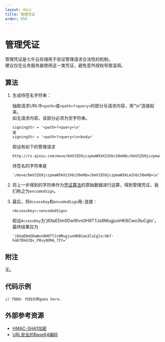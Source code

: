 ```yaml
---
layout: docs
title: 管理凭证
order: 950
---
```


<a name="access-token"></a>
# 管理凭证

管理凭证是七牛云存储用于验证管理请求合法性的机制。  
建议仅在业务服务器使用这一类凭证，避免意外授权导致滥用。  

<a name="access-token-algorithm"></a>
## 算法

1. 生成待签名字符串：  

	抽取请求URL中`<path>`或`<path>?<query>`的部分与请求内容，用“\n”连接起来。  
	如无请求内容，该部分必须为空字符串。  

	```
    signingStr = '<path>?<query>\n'
    或
    signingStr = '<path>?<query>\n<body>'
	```

	假设有如下的管理请求  

	```
    http://rs.qiniu.com/move/bmV3ZG9jczpmaW5kX21hbi50eHQ=/bmV3ZG9jczpmaW5kLm1hbi50eHQ=
	```

	待签名的字符串是  

	```
    '/move/bmV3ZG9jczpmaW5kX21hbi50eHQ=/bmV3ZG9jczpmaW5kLm1hbi50eHQ=\n'
	```

2. 将上一步得到的字符串作为[凭证算法][tokenAlgorithmHref]的原始数据进行运算，得到管理凭证，我们称之为`encodedSign`。

3. 最后，将`AccessKey`和`encodedSign`用`:`连接：  

	```
    <AccessKey>:<encodedSign>
	```

    假设`AccessKey`为'j6XaEDm5DwWvn0H9TTJs9MugjunHK8Cwo3luCglo'，最终结果应为  

    
	```
    'j6XaEDm5DwWvn0H9TTJs9MugjunHK8Cwo3luCglo:Ubf-hoK7DkUJQv_P0vyQORA_7IY='
	```

<a name="access-token-remarks"></a>
## 附注

无。

<a name="access-token-samples"></a>
## 代码示例

```
// TODO: 代码示例goes here.
```

<a name="access-external-resources"></a>
## 外部参考资源

- [HMAC-SHA1加密][hmacSha1Href]
- [URL安全的Base64编码][urlsafeBase64Href]

[hmacSha1Href]:             http://en.wikipedia.org/wiki/Hash-based_message_authentication_code                  "HMAC-SHA1加密"
[urlsafeBase64Href]:        http://zh.wikipedia.org/wiki/Base64#.E5.9C.A8URL.E4.B8.AD.E7.9A.84.E5.BA.94.E7.94.A8 "URL安全的Base64编码"
[tokenAlgorithmHref]:		token-algorithm.html
